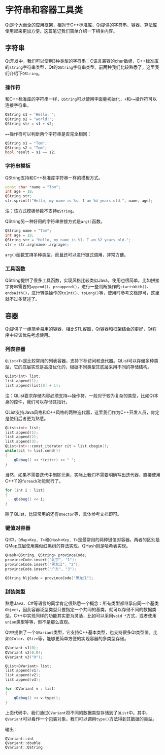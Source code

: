 # 字符串和容器工具类

Qt是个大而全的应用框架，相对于C++标准库，Qt提供的字符串、容器、算法库使用起来更加方便，这篇笔记我们简单介绍一下相关内容。

## 字符串

Qt开发中，我们可以使用3种类型的字符串：C语言兼容的char数组，C++标准库的`string`字符串类型，Qt的`QString`字符串类型。前两种我们比较熟悉了，这里我们介绍下`QString`。

### 操作符

和C++标准库的字符串一样，`QString`可以使用字面量初始化，`+`和`+=`操作符可以连接字符串。

```cpp
QString s1 = "Hello, ";
QString s2 = "world!";
QString str = s1 + s2;
```

`==`操作符可以判断两个字符串是否完全相同：

```cpp
QString s1 = "Tom";
QString s2 = "Tom";
bool result = s1 == s2;
```

### 字符串模板

QString支持和C++标准库字符串一样的模板方式。

```cpp
const char *name = "Tom";
int age = 18;
QString str;
str.sprintf("Hello, my name is %s. I am %d years old.", name, age);
```

注：该方式模板参数不支持`QString`。

QString另一种好用的字符串拼接方式是`arg()`函数。

```cpp
QString name = "Tom";
int age = 18;
QString str = "Hello, my name is %1. I am %2 years old.";
str = str.arg(name).arg(age);
```

`arg()`函数支持多种类型，而且还可以进行链式调用，非常方便。

### 工具函数

QString提供了很多工具函数，实现风格比较类似Java，使用也很简单。比如拼接字符串需要的`append()`、`preappend()`，进行一些判断操作的`startsWith()`、`endsWith()`，进行转换操作的`toInt()`、`toLong()`等，使用时参考文档即可，这里就不过多赘述了。

## 容器

Qt提供了一组简单易用的容器，相比STL容器，Qt容器和框架结合的更好，Qt程序中应该优先考虑使用。

### 列表容器

`QList<T>`是比较常用的列表容器，支持下标访问和迭代器。QList可以存储多种类型，它的底层实现是高度优化的，根据不同类型其底层采用不同的存储结构。

```cpp
QList<int> list;
list.append(1);
list.append(list[0] + 1);
```

注：QList要求存储内容必须支持`==`操作符。一般对于较为复杂的类型，比如Qt本身的控件，我们可以存储其指针。

QList支持Java风格和C++风格的两种迭代器，这里我们作为C++开发人员，肯定是使用后者更为熟悉。

```cpp
QList<int> list;
list.append(1);
list.append(2);
list.append(3);
QList<int>::const_iterator cit = list.cbegin();
while(cit != list.cend())
{
    qDebug() << *(cit++) << " ";
}
```

当然，如果不需要迭代中删除元素，实际上我们不需要明确写出迭代器，直接使用C++11的`foreach`功能就行了。

```cpp
for (int i : list)
{
    qDebug() << i;
}
```

除了QList，比较常用的还有`QVector`等，具体参考文档即可。

### 键值对容器

Qt中，`QMap<Key, T>`和`QHash<Key, T>`是最常用的两种键值对容器。两者的区别是QMap底层使用类似红黑树的算法实现，QHash则是哈希表实现。

```cpp
QHash<QString, QString> provinceCode;
provinceCode.insert("北京", "1");
provinceCode.insert("黑龙江", "2");
provinceCode.insert("广东", "3");

QString hljCode = provinceCode["黑龙江"];
```

### 封装类型

熟悉Java、C#等语言的同学肯定很熟悉一个概念：所有类型都继承自同一个基类`Object`，因此容器泛型类型只要指定一个共同的基类，就可以存储不同的数据类型。C++中实现同样的功能其实更为灵活，比如可以采用`void *`方式，或者使用`union`类型等等，但不是那么直观。

Qt中提供了一个`QVariant`类型，它支持C++基本类型，也支持很多Qt类型值，比如`QColor`、`QSize`等，能够更简单方便的实现容器的多类型存储。

```cpp
QVariant v1(0);
QVariant v2(0.0);
QVariant v3("0");

QList<QVariant> list;
list.append(v1);
list.append(v2);
list.append(v3);

for (QVariant v : list)
{
    qDebug() << v.type();
}
```

上面代码中，我们通过`QVariant`将不同的数据类型存储到了`QList`中。其中，`QVariant`可以看作一个包装对象，我们可以调用`type()`方法得到其数据的类型。

输出：
```
QVariant::int
QVariant::double
QVariant::QString
```
